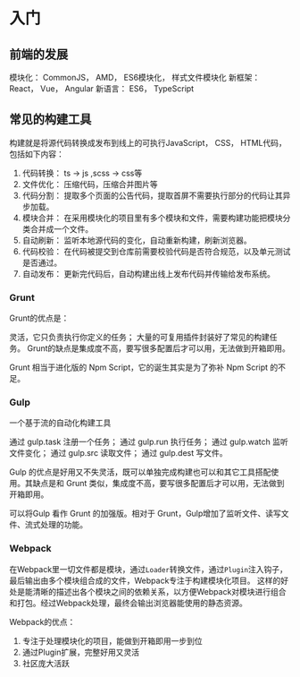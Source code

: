 # 入门
## 前端的发展

模块化： CommonJS， AMD， ES6模块化， 样式文件模块化
新框架： React， Vue， Angular
新语言： ES6， TypeScript

## 常见的构建工具

构建就是将源代码转换成发布到线上的可执行JavaScript， CSS， HTML代码，包括如下内容：
1. 代码转换： ts -> js  ,scss -> css等
2. 文件优化： 压缩代码，压缩合并图片等
3. 代码分割： 提取多个页面的公告代码，提取首屏不需要执行部分的代码让其异步加载。
4. 模块合并： 在采用模块化的项目里有多个模块和文件，需要构建功能把模块分类合并成一个文件。
5. 自动刷新： 监听本地源代码的变化，自动重新构建，刷新浏览器。
6. 代码校验： 在代码被提交到仓库前需要校验代码是否符合规范，以及单元测试是否通过。
7. 自动发布： 更新完代码后，自动构建出线上发布代码并传输给发布系统。


### Grunt
Grunt的优点是：

灵活，它只负责执行你定义的任务；
大量的可复用插件封装好了常见的构建任务。
Grunt的缺点是集成度不高，要写很多配置后才可以用，无法做到开箱即用。

Grunt 相当于进化版的 Npm Script，它的诞生其实是为了弥补 Npm Script 的不足。

### Gulp
一个基于流的自动化构建工具

通过 gulp.task 注册一个任务；
通过 gulp.run 执行任务；
通过 gulp.watch 监听文件变化；
通过 gulp.src 读取文件；
通过 gulp.dest 写文件。

Gulp 的优点是好用又不失灵活，既可以单独完成构建也可以和其它工具搭配使用。其缺点是和 Grunt 类似，集成度不高，要写很多配置后才可以用，无法做到开箱即用。

可以将Gulp 看作 Grunt 的加强版。相对于 Grunt，Gulp增加了监听文件、读写文件、流式处理的功能。

### Webpack

在Webpack里一切文件都是模块，通过`Loader`转换文件，通过`Plugin`注入钩子，最后输出由多个模块组合成的文件，Webpack专注于构建模块化项目。
这样的好处是能清晰的描述出各个模块之间的依赖关系，以方便Webpack对模块进行组合和打包。经过Webpack处理，最终会输出浏览器能使用的静态资源。

Webpack的优点：
1. 专注于处理模块化的项目，能做到开箱即用一步到位
2. 通过Plugin扩展，完整好用又灵活
3. 社区庞大活跃